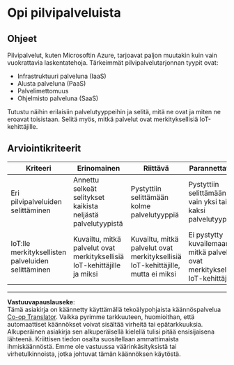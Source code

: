 <!--
CO_OP_TRANSLATOR_METADATA:
{
  "original_hash": "bfd35499bd68d7d740242bfea784bbeb",
  "translation_date": "2025-08-27T21:32:25+00:00",
  "source_file": "2-farm/lessons/4-migrate-your-plant-to-the-cloud/assignment.md",
  "language_code": "fi"
}
-->
# Opi pilvipalveluista

## Ohjeet

Pilvipalvelut, kuten Microsoftin Azure, tarjoavat paljon muutakin kuin vain vuokrattavia laskentatehoja. Tärkeimmät pilvipalvelutarjonnan tyypit ovat:

* Infrastruktuuri palveluna (IaaS)
* Alusta palveluna (PaaS)
* Palvelimettomuus
* Ohjelmisto palveluna (SaaS)

Tutustu näihin erilaisiin palvelutyyppeihin ja selitä, mitä ne ovat ja miten ne eroavat toisistaan. Selitä myös, mitkä palvelut ovat merkityksellisiä IoT-kehittäjille.

## Arviointikriteerit

| Kriteeri | Erinomainen | Riittävä | Parannettavaa |
| -------- | ----------- | -------- | ------------- |
| Eri pilvipalveluiden selittäminen | Annettu selkeät selitykset kaikista neljästä palvelutyypistä | Pystyttiin selittämään kolme palvelutyyppiä | Pystyttiin selittämään vain yksi tai kaksi palvelutyyppiä |
| IoT:lle merkityksellisten palveluiden selittäminen | Kuvailtu, mitkä palvelut ovat merkityksellisiä IoT-kehittäjille ja miksi | Kuvailtu, mitkä palvelut ovat merkityksellisiä IoT-kehittäjille, mutta ei miksi | Ei pystytty kuvailemaan, mitkä palvelut ovat merkityksellisiä IoT-kehittäjille |

---

**Vastuuvapauslauseke**:  
Tämä asiakirja on käännetty käyttämällä tekoälypohjaista käännöspalvelua [Co-op Translator](https://github.com/Azure/co-op-translator). Vaikka pyrimme tarkkuuteen, huomioithan, että automaattiset käännökset voivat sisältää virheitä tai epätarkkuuksia. Alkuperäinen asiakirja sen alkuperäisellä kielellä tulisi pitää ensisijaisena lähteenä. Kriittisen tiedon osalta suositellaan ammattimaista ihmiskäännöstä. Emme ole vastuussa väärinkäsityksistä tai virhetulkinnoista, jotka johtuvat tämän käännöksen käytöstä.